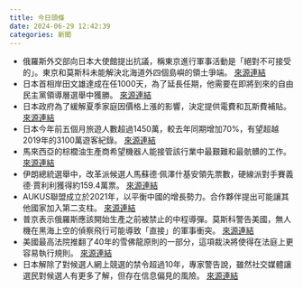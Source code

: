 ```yaml
---
title: 今日頭條
date: 2024-06-29 12:42:39
categories: 新聞            
---
```

- 俄羅斯外交部向日本大使館提出抗議，稱東京進行軍事活動是「絕對不可接受的」。東京和莫斯科未能解決北海道外四個島嶼的領土爭端。 [來源連結](https://www.japantimes.co.jp/news/2024/06/29/japan/politics/russia-japan-nato-nations/)
- 日本首相岸田文雄達成在任1000天，為了延長任期，他需要在即將到來的自由民主黨領導層選舉中獲勝。 [來源連結](https://www.japantimes.co.jp/news/2024/06/29/japan/politics/kishida-1000-days-in-office/)
- 日本政府為了緩解夏季家庭因價格上漲的影響，決定提供電費和瓦斯費補貼。 [來源連結](https://www.japantimes.co.jp/news/2024/06/29/japan/japan-utility-bills-subsidies/)
- 日本今年前五個月旅遊人數超過1450萬，較去年同期增加70%，有望超越2019年的3100萬遊客紀錄。 [來源連結](https://www.japantimes.co.jp/news/2024/06/29/japan/japan-tourism-focus/)
- 馬來西亞的棕櫚油生產商希望機器人能接管該行業中最艱難和最骯髒的工作。 [來源連結](https://www.japantimes.co.jp/business/2024/06/29/tech/robots-asia-farm-jobs/)
- 伊朗總統選舉中，改革派候選人馬蘇德·佩澤什基安領先票數，硬線派對手賽義德·賈利利獲得約159.4萬票。 [來源連結](https://www.japantimes.co.jp/news/2024/06/29/world/politics/iran-presidential-election/)
- AUKUS聯盟成立於2021年，以平衡中國的增長勢力。合作夥伴提出可能讓其他國家加入第二支柱。 [來源連結](https://www.japantimes.co.jp/news/2024/06/29/asia-pacific/politics/aukus-adding-partners-complicated/)
- 普京表示俄羅斯應該開始生產之前被禁止的中程導彈。莫斯科警告美國，無人機在黑海上空的偵察飛行可能導致「直接」的軍事衝突。 [來源連結](https://www.japantimes.co.jp/news/2024/06/29/world/politics/putin-midrange-missiles/)
- 美國最高法院推翻了40年的雪佛龍原則的一部分，這項裁決將使得在法庭上更容易執行規則。 [來源連結](https://www.japantimes.co.jp/news/2024/06/29/world/politics/us-supreme-court-regulatory-ability/)
- 日本解除了對候選人網上競選的禁令超過10年，專家警告說，雖然社交媒體讓選民對候選人有更多了解，但存在信息偏見的風險。 [來源連結](https://www.japantimes.co.jp/news/2024/06/29/japan/politics/tokyo-race-digitial-tools/)



